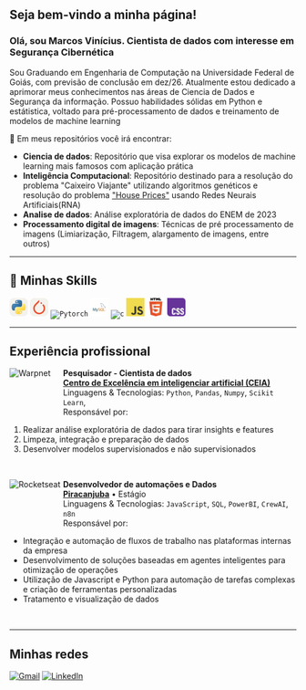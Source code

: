 ##  Seja bem-vindo a minha página!

### Olá, sou Marcos Vinícius. Cientista de dados com interesse em Segurança Cibernética

Sou Graduando em Engenharia de Computação na Universidade Federal de Goiás, com previsão de conclusão em dez/26.
Atualmente estou dedicado a aprimorar meus conhecimentos nas áreas de Ciencia de Dados e Segurança da informação.
Possuo habilidades sólidas em Python e estátistica, voltado para pré-processamento de dados e treinamento de modelos de machine learning

🔭 Em meus repositórios você irá encontrar:
- **Ciencia de dados**: Repositório que visa explorar os modelos de machine learning mais famosos com aplicação prática
- **Inteligência Computacional**: Repositório destinado para a resolução do problema "Caixeiro Viajante" utilizando algoritmos genéticos e resolução do problema ["House Prices"](https://www.kaggle.com/competitions/house-prices-advanced-regression-techniques) usando Redes Neurais Artificiais(RNA)
- **Analise de dados**: Análise exploratória de dados do ENEM de 2023
- **Processamento digital de imagens**: Técnicas de pré processamento de imagens (Limiarização, Filtragem, alargamento de imagens, entre outros)


---

## 🚀 Minhas Skills

<code><img height="32" src="https://raw.githubusercontent.com/tandpfun/skill-icons/refs/heads/main/icons/Python-Light.svg" alt="Python"/></code>
<code><img height="32" src="https://raw.githubusercontent.com/tandpfun/skill-icons/refs/heads/main/icons/PyTorch-Light.svg" alt="Pytorch"/></code>
<code><img height="32" src="https://raw.githubusercontent.com/tandpfun/skill-icons/refs/heads/main/icons/SciKitLearn-Light.svg" alt="Pytorch"/></code>
<code><img height="32" src="https://raw.githubusercontent.com/github/explore/80688e429a7d4ef2fca1e82350fe8e3517d3494d/topics/mysql/mysql.png" alt="MySQL"/></code>
<code><img height="32" src="https://cdn.iconscout.com/icon/free/png-512/c-programming-569564.png" alt="c"/></code>
<code><img height="32" src="https://raw.githubusercontent.com/github/explore/80688e429a7d4ef2fca1e82350fe8e3517d3494d/topics/javascript/javascript.png" alt="Javascript"/></code>
<code><img height="32" src="https://raw.githubusercontent.com/github/explore/80688e429a7d4ef2fca1e82350fe8e3517d3494d/topics/html/html.png" alt="HTML5"/></code>
<code><img height="32" src="https://raw.githubusercontent.com/github/explore/80688e429a7d4ef2fca1e82350fe8e3517d3494d/topics/css/css.png" alt="CSS"/></code>

---

## Experiência profissional


[<img align="left" height="94px" width="94px" alt="Warpnet" src="https://ceia.ufg.br/wp-content/uploads/2024/10/Logo-2.png"/>](https://ceia.ufg.br/)

**Pesquisador - Cientista de dados** \
[**Centro de Excelência em inteligenciar artificial (CEIA)**](https://ceia.ufg.br/)  \
Linguagens & Tecnologias: `Python`, `Pandas`, `Numpy`, `Scikit Learn`,\
Responsável por: 
1. Realizar análise exploratória de dados para tirar insights e features
2. Limpeza, integração e preparação de dados
3. Desenvolver modelos supervisionados e não supervisionados
<br/>

[<img align="left" height="94px" width="94px" alt="Rocketseat" src="https://upload.wikimedia.org/wikipedia/commons/thumb/2/26/Logo_piracanjuba_2021.png/1280px-Logo_piracanjuba_2021.png"/>](https://www.piracanjuba.com.br/)

**Desenvolvedor de automações e Dados** \
[**Piracanjuba**](https://www.piracanjuba.com.br/) • Estágio \
Linguagens & Tecnologias: `JavaScript`, `SQL`, `PowerBI`, `CrewAI`, `n8n`\
Responsável por: 
- Integração e automação de fluxos de trabalho nas plataformas internas da empresa
- Desenvolvimento de soluções baseadas em agentes inteligentes para otimização de operações
- Utilização de Javascript e Python para automação de tarefas complexas e criação de ferramentas personalizadas
- Tratamento e visualização de dados
<br/>


---
## Minhas redes

<p align="left">
  <a href="#" title="Gmail">
  <img src="https://img.shields.io/badge/-Gmail-FF0000?style=flat-square&labelColor=FF0000&logo=gmail&logoColor=white&link=vsmarcos.15@gmail.com" alt="Gmail"/></a>
  <a href="#" title="LinkedIn">
  <img src="https://img.shields.io/badge/-Linkedin-0e76a8?style=flat-square&logo=Linkedin&logoColor=white&link=www.linkedin.com/in/marcosvcss" alt="LinkedIn"/></a>
</p>
